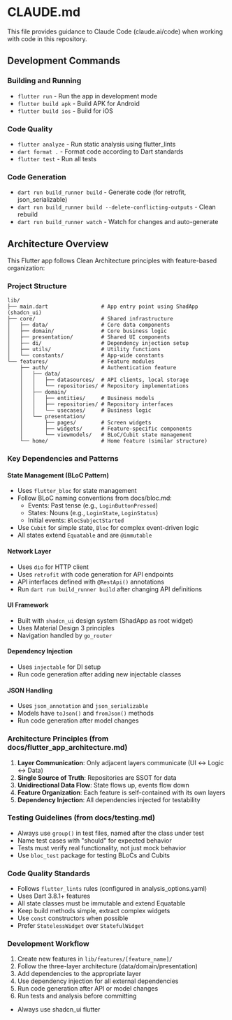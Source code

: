 # CLAUDE.md

This file provides guidance to Claude Code (claude.ai/code) when working with code in this repository.

## Development Commands

### Building and Running

- `flutter run` - Run the app in development mode
- `flutter build apk` - Build APK for Android
- `flutter build ios` - Build for iOS

### Code Quality

- `flutter analyze` - Run static analysis using flutter_lints
- `dart format .` - Format code according to Dart standards
- `flutter test` - Run all tests

### Code Generation

- `dart run build_runner build` - Generate code (for retrofit, json_serializable)
- `dart run build_runner build --delete-conflicting-outputs` - Clean rebuild
- `dart run build_runner watch` - Watch for changes and auto-generate

## Architecture Overview

This Flutter app follows Clean Architecture principles with feature-based organization:

### Project Structure

```
lib/
├── main.dart                 # App entry point using ShadApp (shadcn_ui)
├── core/                     # Shared infrastructure
│   ├── data/                 # Core data components
│   ├── domain/               # Core business logic
│   ├── presentation/         # Shared UI components
│   ├── di/                   # Dependency injection setup
│   ├── utils/                # Utility functions
│   └── constants/            # App-wide constants
└── features/                 # Feature modules
    ├── auth/                 # Authentication feature
    │   ├── data/
    │   │   ├── datasources/  # API clients, local storage
    │   │   └── repositories/ # Repository implementations
    │   ├── domain/
    │   │   ├── entities/     # Business models
    │   │   ├── repositories/ # Repository interfaces
    │   │   └── usecases/     # Business logic
    │   └── presentation/
    │       ├── pages/        # Screen widgets
    │       ├── widgets/      # Feature-specific components
    │       └── viewmodels/   # BLoC/Cubit state management
    └── home/                 # Home feature (similar structure)
```

### Key Dependencies and Patterns

#### State Management (BLoC Pattern)

- Uses `flutter_bloc` for state management
- Follow BLoC naming conventions from docs/bloc.md:
  - Events: Past tense (e.g., `LoginButtonPressed`)
  - States: Nouns (e.g., `LoginState`, `LoginStatus`)
  - Initial events: `BlocSubjectStarted`
- Use `Cubit` for simple state, `Bloc` for complex event-driven logic
- All states extend `Equatable` and are `@immutable`

#### Network Layer

- Uses `dio` for HTTP client
- Uses `retrofit` with code generation for API endpoints
- API interfaces defined with `@RestApi()` annotations
- Run `dart run build_runner build` after changing API definitions

#### UI Framework

- Built with `shadcn_ui` design system (ShadApp as root widget)
- Uses Material Design 3 principles
- Navigation handled by `go_router`

#### Dependency Injection

- Uses `injectable` for DI setup
- Run code generation after adding new injectable classes

#### JSON Handling

- Uses `json_annotation` and `json_serializable`
- Models have `toJson()` and `fromJson()` methods
- Run code generation after model changes

### Architecture Principles (from docs/flutter_app_architecture.md)

1. **Layer Communication**: Only adjacent layers communicate (UI ↔ Logic ↔ Data)
2. **Single Source of Truth**: Repositories are SSOT for data
3. **Unidirectional Data Flow**: State flows up, events flow down
4. **Feature Organization**: Each feature is self-contained with its own layers
5. **Dependency Injection**: All dependencies injected for testability

### Testing Guidelines (from docs/testing.md)

- Always use `group()` in test files, named after the class under test
- Name test cases with "should" for expected behavior
- Tests must verify real functionality, not just mock behavior
- Use `bloc_test` package for testing BLoCs and Cubits

### Code Quality Standards

- Follows `flutter_lints` rules (configured in analysis_options.yaml)
- Uses Dart 3.8.1+ features
- All state classes must be immutable and extend Equatable
- Keep build methods simple, extract complex widgets
- Use `const` constructors when possible
- Prefer `StatelessWidget` over `StatefulWidget`

### Development Workflow

1. Create new features in `lib/features/[feature_name]/`
2. Follow the three-layer architecture (data/domain/presentation)
3. Add dependencies to the appropriate layer
4. Use dependency injection for all external dependencies
5. Run code generation after API or model changes
6. Run tests and analysis before committing

- Always use shadcn_ui flutter
